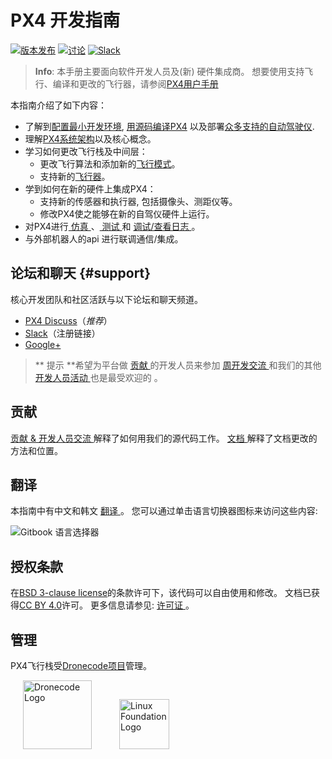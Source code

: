 # PX4 开发指南

[![版本发布](https://img.shields.io/github/release/PX4/Firmware.svg)](https://github.com/PX4/Firmware/releases) [![讨论](https://img.shields.io/badge/discuss-px4-ff69b4.svg)](http://discuss.px4.io/) [![Slack](https://px4-slack.herokuapp.com/badge.svg)](http://slack.px4.io)

> **Info**: 本手册主要面向软件开发人员及(新) 硬件集成商。 想要使用支持飞行、编译和更改的飞行器，请参阅[PX4用户手册](https://docs.px4.io/en/)

本指南介绍了如下内容：

* 了解到[配置最小开发环境](setup/config_initial.md), [用源码编译PX4](setup/building_px4.md) 以及部署[众多支持的自动驾驶仪](https://docs.px4.io/en/flight_controller/).
* 理解[PX4系统架构](concept/architecture.md)以及核心概念。
* 学习如何更改飞行栈及中间层： 
  * 更改飞行算法和添加新的[飞行模式](concept/flight_modes.md)。
  * 支持新的[飞行器](airframes/README.md)。
* 学到如何在新的硬件上集成PX4： 
  * 支持新的传感器和执行器, 包括摄像头、测距仪等。
  * 修改PX4使之能够在新的自驾仪硬件上运行。
* 对PX4进行[ 仿真 ](simulation/README.md)、[ 测试 ](test_and_ci/README.md) 和 [ 调试/查看日志 ](debug/README.md)。
* 与外部机器人的api 进行联调通信/集成。

## 论坛和聊天 {#support}

核心开发团队和社区活跃与以下论坛和聊天频道。

* [PX4 Discuss](http://discuss.px4.io/)（*推荐*）
* [Slack](http://slack.px4.io)（注册链接）
* [Google+](https://plus.google.com/117509651030855307398)

> ** 提示 **希望为平台做 [ 贡献 ](contribute/README.md)的开发人员来参加 [ 周开发交流 ](contribute/README.md#dev_call) 和我们的其他 [ 开发人员活动 ](contribute/README.md#calendar) 也是最受欢迎的 。

## 贡献

[ 贡献 & 开发人员交流 ](contribute/README.md) 解释了如何用我们的源代码工作。 [ 文档 ](contribute/docs.md) 解释了文档更改的方法和位置。

## 翻译

本指南中有中文和韩文 [ 翻译 ](contribute/docs.md#translation)。 您可以通过单击语言切换器图标来访问这些内容:

![Gitbook 语言选择器](../assets/gitbook/gitbook_language_selector.png)

## 授权条款

在[BSD 3-clause license](https://opensource.org/licenses/BSD-3-Clause)的条款许可下，该代码可以自由使用和修改。 文档已获得[CC BY 4.0](https://creativecommons.org/licenses/by/4.0/)许可。 更多信息请参见: [ 许可证 ](contribute/licenses.md)。

## 管理

PX4飞行栈受[Dronecode项目](https://www.dronecode.org/)管理。

<a href="https://www.dronecode.org/" style="padding:20px"><img src="https://mavlink.io/assets/site/logo_dronecode.png" alt="Dronecode Logo" width="110px"/></a>
<a href="https://www.linuxfoundation.org/projects" style="padding:20px;"><img src="https://mavlink.io/assets/site/logo_linux_foundation.png" alt="Linux Foundation Logo" width="80px" /></a>

<div style="padding:10px">&nbsp;</div>
